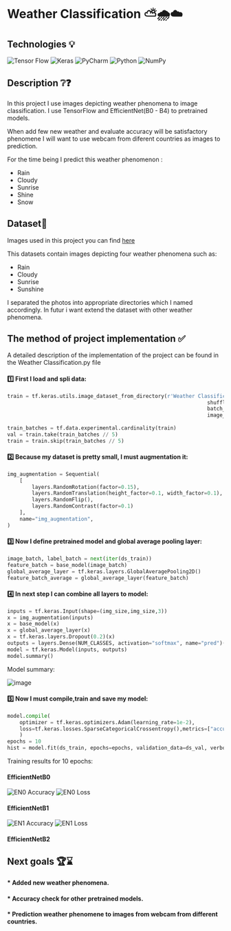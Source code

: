 # Weather Classification ⛅🌧☁

## Technologies 💡
![Tensor Flow](https://img.shields.io/badge/TensorFlow-FF6F00?style=for-the-badge&logo=tensorflow&logoColor=white)
![Keras](https://img.shields.io/badge/Keras-FF0000?style=for-the-badge&logo=keras&logoColor=white)
![PyCharm](https://img.shields.io/badge/pycharm-143?style=for-the-badge&logo=pycharm&logoColor=black&color=black&labelColor=green)
![Python](https://img.shields.io/badge/python-3670A0?style=for-the-badge&logo=python&logoColor=ffdd54)
![NumPy](https://img.shields.io/badge/numpy-%23013243.svg?style=for-the-badge&logo=numpy&logoColor=white)

## Description ❔❓

In this project I use images depicting weather phenomena to image classification. I use TensorFlow and EfficientNet(B0 - B4) to  pretrained models. 

When add few new weather and evaluate accuracy will be satisfactory phenomene I will want to use webcam from diferent countries as images to prediction. 

For the time being I predict this weather phenomenon :
- Rain
- Cloudy
- Sunrise
- Shine
- Snow


## Dataset📁
Images used in this project you can find [here](https://data.mendeley.com/datasets/4drtyfjtfy/1)

This datasets contain images depicting four weather phenomena such as:
* Rain
* Cloudy
* Sunrise
* Sunshine

I separated the photos into appropriate directories which I named accordingly. In futur i want extend the dataset with other weather phenomena.

## The method of project implementation ✅

A detailed description of the implementation of the project can be found in the Weather Classification.py file

#### 1️⃣ First I load and spli data: 
```python
train = tf.keras.utils.image_dataset_from_directory(r'Weather Classification\Weather',
                                                                 shuffle=True,
                                                                 batch_size=batch_size,
                                                                 image_size=(img_size,img_size))
                                                                 
train_batches = tf.data.experimental.cardinality(train)
val = train.take(train_batches // 5)
train = train.skip(train_batches // 5)
```
#### 2️⃣ Because my dataset is pretty small, I must augmentation it:
```python
img_augmentation = Sequential(
    [
        layers.RandomRotation(factor=0.15),
        layers.RandomTranslation(height_factor=0.1, width_factor=0.1),
        layers.RandomFlip(),
        layers.RandomContrast(factor=0.1)
    ],
    name="img_augmentation",
)
```

#### 3️⃣ Now I define pretrained model and global average pooling layer: 
``` python
image_batch, label_batch = next(iter(ds_train))
feature_batch = base_model(image_batch)
global_average_layer = tf.keras.layers.GlobalAveragePooling2D()
feature_batch_average = global_average_layer(feature_batch)
```

#### 4️⃣ In next step I can combine all layers to model: 
``` python
inputs = tf.keras.Input(shape=(img_size,img_size,3))
x = img_augmentation(inputs)
x = base_model(x)
x = global_average_layer(x)
x = tf.keras.layers.Dropout(0.2)(x)
outputs = layers.Dense(NUM_CLASSES, activation="softmax", name="pred")(x)
model = tf.keras.Model(inputs, outputs)
model.summary()
``` 

Model summary:

![image](https://user-images.githubusercontent.com/122997699/219765405-9f8cd4f7-d327-46fd-8ff3-287c452378d6.png)

#### 5️⃣ Now I must compile,train and save my model: 
``` python
model.compile(
    optimizer = tf.keras.optimizers.Adam(learning_rate=1e-2),
    loss=tf.keras.losses.SparseCategoricalCrossentropy(),metrics=["accuracy"]
    )
epochs = 10
hist = model.fit(ds_train, epochs=epochs, validation_data=ds_val, verbose=2)  
``` 

Training results for 10 epochs: 
#### EfficientNetB0
![EN0 Accuracy](https://user-images.githubusercontent.com/122997699/220388523-d3b8e93a-a051-4e51-85fd-cb73328e3028.png) 
![EN0 Loss](https://user-images.githubusercontent.com/122997699/220388662-291be01c-0d86-432c-a355-66d39960252d.png)

#### EfficientNetB1

![EN1 Accuracy](https://user-images.githubusercontent.com/122997699/220388958-38d8f065-0b7b-4dc0-9359-028fae2d41e3.png)
![EN1 Loss](https://user-images.githubusercontent.com/122997699/220388964-847abb88-dd42-4480-89a6-8b92a993e59a.png)

#### EfficientNetB2

## Next goals 🏆⌛
#### * Added new weather phenomena.
#### * Accuracy check for other pretrained models. 
#### * Prediction weather phenomene to images from webcam from different countries.
